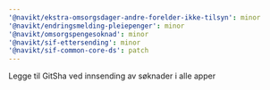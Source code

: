 ```yaml
---
'@navikt/ekstra-omsorgsdager-andre-forelder-ikke-tilsyn': minor
'@navikt/endringsmelding-pleiepenger': minor
'@navikt/omsorgspengesoknad': minor
'@navikt/sif-ettersending': minor
'@navikt/sif-common-core-ds': patch
---
```


Legge til GitSha ved innsending av søknader i alle apper
